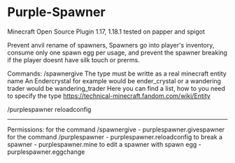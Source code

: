# Purple-Spawner
Minecraft Open Source Plugin 1.17, 1.18.1 tested on papper and spigot

Prevent anvil rename of spawners, Spawners go into player's inventory, consume only one spawn egg per usage, 
and prevent the spawner breaking if the player doesnt have silk touch or prerms.

Commands:
/spawnergive <Name> <Type> <Amount>
The type must be writte as a real minecraft entity name
An Endercrystal for example would be ender_crystal or a wandering trader would be wandering_trader
Here you can find a list, how to you need to specify the type https://technical-minecraft.fandom.com/wiki/Entity

/purplespawner reloadconfig

-----------------------------------------------
Permissions:
for the command /spawnergive - purplespawner.givespawner
for the command /purplespawner - purplespawner.reloadconfig
to break a spawner - purplespawner.mine
to edit a spawner with spawn egg - purplespawner.eggchange

